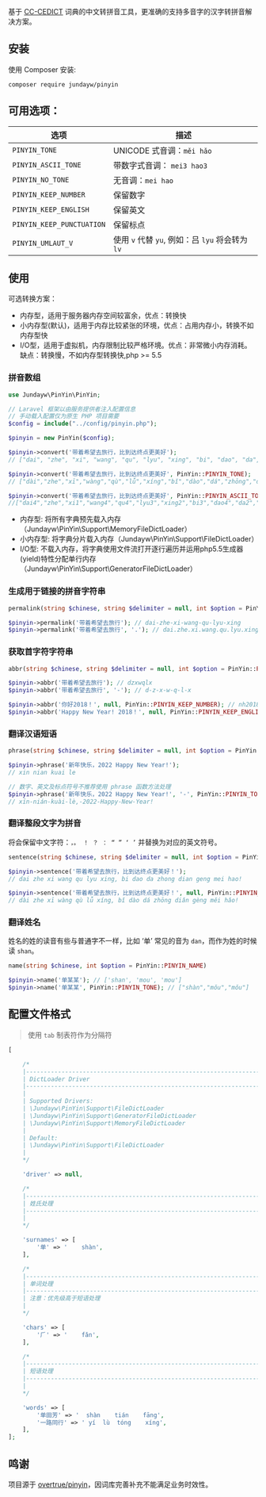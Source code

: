 基于 [CC-CEDICT](http://cc-cedict.org/wiki/) 词典的中文转拼音工具，更准确的支持多音字的汉字转拼音解决方案。

## 安装

使用 Composer 安装:

```
composer require jundayw/pinyin
```

## 可用选项：

|      选项      | 描述                                                |
| -------------  | ---------------------------------------------------|
| `PINYIN_TONE`  | UNICODE 式音调：`měi hǎo`                    |
| `PINYIN_ASCII_TONE`  | 带数字式音调：  `mei3 hao3`                    |
| `PINYIN_NO_TONE`    |  无音调：`mei hao` | 
| `PINYIN_KEEP_NUMBER`    | 保留数字  | 
| `PINYIN_KEEP_ENGLISH`   | 保留英文   | 
| `PINYIN_KEEP_PUNCTUATION`   |  保留标点  | 
| `PINYIN_UMLAUT_V` | 使用 `v` 代替 `yu`, 例如：吕 `lyu` 将会转为 `lv` |

## 使用

可选转换方案：

- 内存型，适用于服务器内存空间较富余，优点：转换快
- 小内存型(默认)，适用于内存比较紧张的环境，优点：占用内存小，转换不如内存型快
- I/O型，适用于虚拟机，内存限制比较严格环境。优点：非常微小内存消耗。缺点：转换慢，不如内存型转换快,php >= 5.5

### 拼音数组

```php
use Jundayw\PinYin\PinYin;

// Laravel 框架以由服务提供者注入配置信息
// 手动载入配置仅为原生 PHP 项目需要
$config = include("../config/pinyin.php");

$pinyin = new PinYin($config);

$pinyin->convert('带着希望去旅行，比到达终点更美好');
// ["dai", "zhe", "xi", "wang", "qu", "lyu", "xing", "bi", "dao", "da", "zhong", "dian", "geng", "mei", "hao"]

$pinyin->convert('带着希望去旅行，比到达终点更美好', PinYin::PINYIN_TONE);
// ["dài","zhe","xī","wàng","qù","lǚ","xíng","bǐ","dào","dá","zhōng","diǎn","gèng","měi","hǎo"]

$pinyin->convert('带着希望去旅行，比到达终点更美好', PinYin::PINYIN_ASCII_TONE);
//["dai4","zhe","xi1","wang4","qu4","lyu3","xing2","bi3","dao4","da2","zhong1","dian3","geng4","mei3","hao3"]
```

- 内存型: 将所有字典预先载入内存（Jundayw\PinYin\Support\MemoryFileDictLoader）
- 小内存型: 将字典分片载入内存（Jundayw\PinYin\Support\FileDictLoader）
- I/O型: 不载入内存，将字典使用文件流打开逐行遍历并运用php5.5生成器(yield)特性分配单行内存（Jundayw\PinYin\Support\GeneratorFileDictLoader）

### 生成用于链接的拼音字符串

```php
permalink(string $chinese, string $delimiter = null, int $option = PinYin::PINYIN_DEFAULT  | PinYin::PINYIN_KEEP_NUMBER | PinYin::PINYIN_KEEP_ENGLISH)
```

```php
$pinyin->permalink('带着希望去旅行'); // dai-zhe-xi-wang-qu-lyu-xing
$pinyin->permalink('带着希望去旅行', '.'); // dai.zhe.xi.wang.qu.lyu.xing
```

### 获取首字符字符串

```php
abbr(string $chinese, string $delimiter = null, int $option = PinYin::PINYIN_DEFAULT | PinYin::PINYIN_NO_TONE)
```

```php
$pinyin->abbr('带着希望去旅行'); // dzxwqlx
$pinyin->abbr('带着希望去旅行', '-'); // d-z-x-w-q-l-x

$pinyin->abbr('你好2018！', null, PinYin::PINYIN_KEEP_NUMBER); // nh2018
$pinyin->abbr('Happy New Year! 2018！', null, PinYin::PINYIN_KEEP_ENGLISH); // HNY2018
```

### 翻译汉语短语

```php
phrase(string $chinese, string $delimiter = null, int $option = PinYin::PINYIN_DEFAULT)
```

```php
$pinyin->phrase('新年快乐，2022 Happy New Year!');
// xin nian kuai le

// 数字、英文及标点符号不推荐使用 phrase 函数方法处理
$pinyin->phrase('新年快乐，2022 Happy New Year!', '-', PinYin::PINYIN_TONE | PinYin::PINYIN_KEEP_PUNCTUATION | PinYin::PINYIN_KEEP_ENGLISH | PinYin::PINYIN_KEEP_NUMBER);
// xīn-nián-kuài-lè,-2022-Happy-New-Year!
```

### 翻译整段文字为拼音

将会保留中文字符：`，。 ！ ？ ： “ ” ‘ ’` 并替换为对应的英文符号。

```php
sentence(string $chinese, string $delimiter = null, int $option = PinYin::PINYIN_NO_TONE | PinYin::PINYIN_KEEP_PUNCTUATION | PinYin::PINYIN_KEEP_ENGLISH | PinYin::PINYIN_KEEP_NUMBER)
```

```php
$pinyin->sentence('带着希望去旅行，比到达终点更美好！');
// dai zhe xi wang qu lyu xing, bi dao da zhong dian geng mei hao!

$pinyin->sentence('带着希望去旅行，比到达终点更美好！', null, PinYin::PINYIN_TONE);
// dài zhe xī wàng qù lǚ xíng, bǐ dào dá zhōng diǎn gèng měi hǎo!
```

### 翻译姓名

姓名的姓的读音有些与普通字不一样，比如 ‘单’ 常见的音为 `dan`，而作为姓的时候读 `shan`。

```php
name(string $chinese, int $option = PinYin::PINYIN_NAME)
```

```php
$pinyin->name('单某某'); // ['shan', 'mou', 'mou']
$pinyin->name('单某某', PinYin::PINYIN_TONE); // ["shàn","mǒu","mǒu"]
```

## 配置文件格式

>使用 `tab` 制表符作为分隔符

```php
[

    /*
    |--------------------------------------------------------------------------
    | DictLoader Driver
    |--------------------------------------------------------------------------
    |
    | Supported Drivers:
    | \Jundayw\PinYin\Support\FileDictLoader
    | \Jundayw\PinYin\Support\GeneratorFileDictLoader
    | \Jundayw\PinYin\Support\MemoryFileDictLoader
    |
    | Default:
    | \Jundayw\PinYin\Support\FileDictLoader
    |
    */

    'driver' => null,

    /*
    |--------------------------------------------------------------------------
    | 姓氏处理
    |--------------------------------------------------------------------------
    |
    */

    'surnames' => [
        '单' => '	shàn',
    ],

    /*
    |--------------------------------------------------------------------------
    | 单词处理
    |--------------------------------------------------------------------------
    | 注意：优先级高于短语处理
    |
    */

    'chars' => [
        '⺁' => '	fǎn',
    ],

    /*
    |--------------------------------------------------------------------------
    | 短语处理
    |--------------------------------------------------------------------------
    |
    */

    'words' => [
        '单田芳' => '	shàn	tián	fāng',
        '一路同行' => '	yí	lù	tóng	xíng',
    ],
];
```

## 鸣谢

项目源于 [overtrue/pinyin](https://github.com/overtrue/pinyin)，因词库完善补充不能满足业务时效性。

